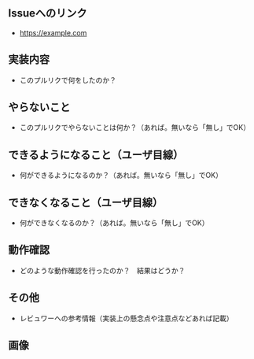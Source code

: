 ## Issueへのリンク
* https://example.com

## 実装内容
* このプルリクで何をしたのか？

## やらないこと
* このプルリクでやらないことは何か？（あれば。無いなら「無し」でOK）

## できるようになること（ユーザ目線）
* 何ができるようになるのか？（あれば。無いなら「無し」でOK）

## できなくなること（ユーザ目線）
* 何ができなくなるのか？（あれば。無いなら「無し」でOK）

## 動作確認
* どのような動作確認を行ったのか？　結果はどうか？

## その他
* レビュワーへの参考情報（実装上の懸念点や注意点などあれば記載）

## 画像
